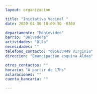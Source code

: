 ```yaml
---
layout: organizacion

title: "Iniciativa Vecinal "
date: 2020-04-30 18:09:30 -0300

departamento: "Montevideo"
barrio: "Belvedere"
actividades: "Olla"
necesidades: ""
telefono_contacto: "095633449 Virginia"
direccion: "Emancipación esquina Aldao"

otros_contactos: ""
horario: "A partir de 17hs"
aclaraciones: ""
cuenta_bancaria: ""

---
```

